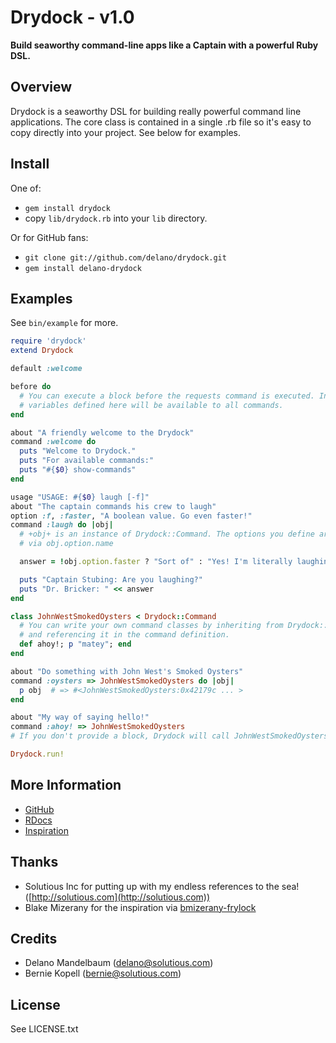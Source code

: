 # Drydock - v1.0

**Build seaworthy command-line apps like a Captain with a powerful Ruby DSL.**

## Overview

Drydock is a seaworthy DSL for building really powerful command line applications. The core class is contained in a single .rb file so it's easy to copy directly into your project. See below for examples.

## Install

One of:

* `gem install drydock`
* copy `lib/drydock.rb` into your `lib` directory.

Or for GitHub fans:

* `git clone git://github.com/delano/drydock.git`
* `gem install delano-drydock`

## Examples

See `bin/example` for more.

```ruby
require 'drydock'
extend Drydock

default :welcome

before do
  # You can execute a block before the requests command is executed. Instance
  # variables defined here will be available to all commands.
end

about "A friendly welcome to the Drydock"
command :welcome do
  puts "Welcome to Drydock."
  puts "For available commands:"
  puts "#{$0} show-commands"
end

usage "USAGE: #{$0} laugh [-f]"
about "The captain commands his crew to laugh"
option :f, :faster, "A boolean value. Go even faster!"
command :laugh do |obj|
  # +obj+ is an instance of Drydock::Command. The options you define are available
  # via obj.option.name

  answer = !obj.option.faster ? "Sort of" : "Yes! I'm literally laughing as fast as possible."

  puts "Captain Stubing: Are you laughing?"
  puts "Dr. Bricker: " << answer
end

class JohnWestSmokedOysters < Drydock::Command
  # You can write your own command classes by inheriting from Drydock::Command
  # and referencing it in the command definition.
  def ahoy!; p "matey"; end
end

about "Do something with John West's Smoked Oysters"
command :oysters => JohnWestSmokedOysters do |obj|
  p obj  # => #<JohnWestSmokedOysters:0x42179c ... >
end

about "My way of saying hello!"
command :ahoy! => JohnWestSmokedOysters
# If you don't provide a block, Drydock will call JohnWestSmokedOysters#ahoy!

Drydock.run!
```

## More Information

* [GitHub](http://github.com/delano/drydock)
* [RDocs](http://drydock.rubyforge.org/)
* [Inspiration](http://www.youtube.com/watch?v=m_wFEB4Oxlo)

## Thanks

* Solutious Inc for putting up with my endless references to the sea! ([http://solutious.com](http://solutious.com))
* Blake Mizerany for the inspiration via [bmizerany-frylock](http://github.com/bmizerany/frylock)

## Credits

* Delano Mandelbaum (delano@solutious.com)
* Bernie Kopell (bernie@solutious.com)

## License

See LICENSE.txt
